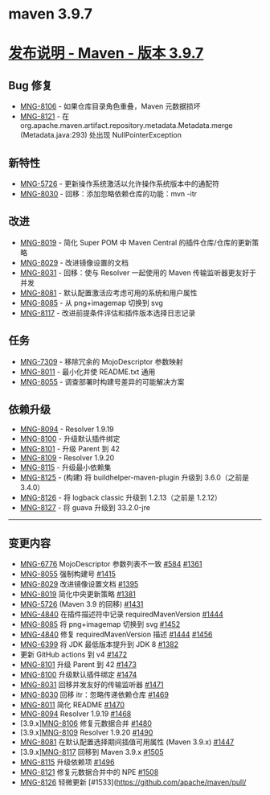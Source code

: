 # maven 3.9.7

# [发布说明 - Maven - 版本 3.9.7](https://issues.apache.org/jira/secure/ReleaseNote.jspa?projectId=12316922&version=12353964)

## Bug 修复

- [MNG-8106](https://issues.apache.org/jira/browse/MNG-8106) - 如果仓库目录角色重叠，Maven 元数据损坏
- [MNG-8121](https://issues.apache.org/jira/browse/MNG-8121) - 在 org.apache.maven.artifact.repository.metadata.Metadata.merge (Metadata.java:293) 处出现 NullPointerException

## 新特性

- [MNG-5726](https://issues.apache.org/jira/browse/MNG-5726) - 更新操作系统激活以允许操作系统版本中的通配符
- [MNG-8030](https://issues.apache.org/jira/browse/MNG-8030) - 回移：添加忽略依赖仓库的功能：mvn -itr

## 改进

- [MNG-8019](https://issues.apache.org/jira/browse/MNG-8019) - 简化 Super POM 中 Maven Central 的插件仓库/仓库的更新策略
- [MNG-8029](https://issues.apache.org/jira/browse/MNG-8029) - 改进镜像设置的文档
- [MNG-8031](https://issues.apache.org/jira/browse/MNG-8031) - 回移：使与 Resolver 一起使用的 Maven 传输监听器更友好于并发
- [MNG-8081](https://issues.apache.org/jira/browse/MNG-8081) - 默认配置激活应考虑可用的系统和用户属性
- [MNG-8085](https://issues.apache.org/jira/browse/MNG-8085) - 从 png+imagemap 切换到 svg
- [MNG-8117](https://issues.apache.org/jira/browse/MNG-8117) - 改进前提条件评估和插件版本选择日志记录

## 任务

- [MNG-7309](https://issues.apache.org/jira/browse/MNG-7309) - 移除冗余的 MojoDescriptor 参数映射
- [MNG-8011](https://issues.apache.org/jira/browse/MNG-8011) - 最小化并使 README.txt 通用
- [MNG-8055](https://issues.apache.org/jira/browse/MNG-8055) - 调查部署时构建号差异的可能解决方案

## 依赖升级

- [MNG-8094](https://issues.apache.org/jira/browse/MNG-8094) - Resolver 1.9.19
- [MNG-8100](https://issues.apache.org/jira/browse/MNG-8100) - 升级默认插件绑定
- [MNG-8101](https://issues.apache.org/jira/browse/MNG-8101) - 升级 Parent 到 42
- [MNG-8109](https://issues.apache.org/jira/browse/MNG-8109) - Resolver 1.9.20
- [MNG-8115](https://issues.apache.org/jira/browse/MNG-8115) - 升级最小依赖集
- [MNG-8125](https://issues.apache.org/jira/browse/MNG-8125) - (构建) 将 buildhelper-maven-plugin 升级到 3.6.0（之前是 3.4.0）
- [MNG-8126](https://issues.apache.org/jira/browse/MNG-8126) - 将 logback classic 升级到 1.2.13（之前是 1.2.12）
- [MNG-8127](https://issues.apache.org/jira/browse/MNG-8127) - 将 guava 升级到 33.2.0-jre

---

## 变更内容

- [MNG-6776](https://issues.apache.org/jira/browse/MNG-6776) MojoDescriptor 参数列表不一致 [#584](https://github.com/apache/maven/pull/584) [#1361](https://github.com/apache/maven/pull/1361)
- [MNG-8055](https://issues.apache.org/jira/browse/MNG-8055) 强制构建号 [#1415](https://github.com/apache/maven/pull/1415)
- [MNG-8029](https://issues.apache.org/jira/browse/MNG-8029) 改进镜像设置文档 [#1395](https://github.com/apache/maven/pull/1395)
- [MNG-8019](https://issues.apache.org/jira/browse/MNG-8019) 简化中央更新策略 [#1381](https://github.com/apache/maven/pull/1381)
- [MNG-5726](https://issues.apache.org/jira/browse/MNG-5726) (Maven 3.9 的回移) [#1431](https://github.com/apache/maven/pull/1431)
- [MNG-4840](https://issues.apache.org/jira/browse/MNG-4840) 在插件描述符中记录 requiredMavenVersion [#1444](https://github.com/apache/maven/pull/1444)
- [MNG-8085](https://issues.apache.org/jira/browse/MNG-8085) 将 png+imagemap 切换到 svg [#1452](https://github.com/apache/maven/pull/1452)
- [MNG-4840](https://issues.apache.org/jira/browse/MNG-4840) 修复 requiredMavenVersion 描述 [#1444](https://github.com/apache/maven/pull/1444) [#1456](https://github.com/apache/maven/pull/1456)
- [MNG-6399](https://issues.apache.org/jira/browse/MNG-6399) 将 JDK 最低版本提升到 JDK 8 [#1382](https://github.com/apache/maven/pull/1382)
- 更新 GitHub actions 到 v4 [#1472](https://github.com/apache/maven/pull/1472)
- [MNG-8101](https://issues.apache.org/jira/browse/MNG-8101) 升级 Parent 到 42 [#1473](https://github.com/apache/maven/pull/1473)
- [MNG-8100](https://issues.apache.org/jira/browse/MNG-8100) 升级默认插件绑定 [#1474](https://github.com/apache/maven/pull/1474)
- [MNG-8031](https://issues.apache.org/jira/browse/MNG-8031) 回移并发友好的传输监听器 [#1471](https://github.com/apache/maven/pull/1471)
- [MNG-8030](https://issues.apache.org/jira/browse/MNG-8030) 回移 itr：忽略传递依赖仓库 [#1469](https://github.com/apache/maven/pull/1469)
- [MNG-8011](https://issues.apache.org/jira/browse/MNG-8011) 简化 README [#1470](https://github.com/apache/maven/pull/1470)
- [MNG-8094](https://issues.apache.org/jira/browse/MNG-8094) Resolver 1.9.19 [#1468](https://github.com/apache/maven/pull/1468)
- [3.9.x][MNG-8106](https://issues.apache.org/jira/browse/MNG-8106) 修复元数据合并 [#1480](https://github.com/apache/maven/pull/1480)
- [3.9.x][MNG-8109](https://issues.apache.org/jira/browse/MNG-8109) Resolver 1.9.20 [#1490](https://github.com/apache/maven/pull/1490)
- [MNG-8081](https://issues.apache.org/jira/browse/MNG-8081) 在默认配置选择期间插值可用属性 (Maven 3.9.x) [#1447](https://github.com/apache/maven/pull/1447)
- [3.9.x][MNG-8117](https://issues.apache.org/jira/browse/MNG-8117) 回移到 Maven 3.9.x [#1505](https://github.com/apache/maven/pull/1505)
- [MNG-8115](https://issues.apache.org/jira/browse/MNG-8115) 升级依赖项 [#1496](https://github.com/apache/maven/pull/1496)
- [MNG-8121](https://issues.apache.org/jira/browse/MNG-8121) 修复元数据合并中的 NPE [#1508](https://github.com/apache/maven/pull/1508)
- [MNG-8126](https://issues.apache.org/jira/browse/MNG-8126) 轻微更新 [#1533](https://github.com/apache/maven/pull/